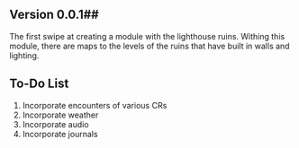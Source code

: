 ## Version 0.0.1##
The first swipe at creating a module with the lighthouse ruins.  Withing this module, there are maps to the levels of the ruins that have built in walls and lighting.

## To-Do List ##
1. Incorporate encounters of various CRs
2. Incorporate weather
3. Incorporate audio
4. Incorporate journals
